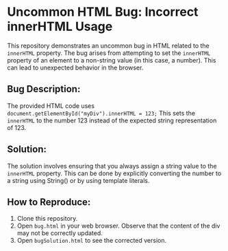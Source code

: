 # Uncommon HTML Bug: Incorrect innerHTML Usage

This repository demonstrates an uncommon bug in HTML related to the `innerHTML` property.  The bug arises from attempting to set the `innerHTML` property of an element to a non-string value (in this case, a number). This can lead to unexpected behavior in the browser.

## Bug Description:
The provided HTML code uses `document.getElementById("myDiv").innerHTML = 123;`  This sets the `innerHTML` to the number 123 instead of the expected string representation of 123. 

## Solution:
The solution involves ensuring that you always assign a string value to the `innerHTML` property. This can be done by explicitly converting the number to a string using String() or by using template literals.

## How to Reproduce:
1. Clone this repository.
2. Open `bug.html` in your web browser.  Observe that the content of the div may not be correctly updated.
3. Open `bugSolution.html` to see the corrected version.